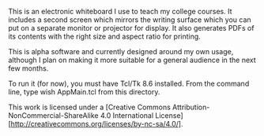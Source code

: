 This is an electronic whiteboard I use to teach my college courses.
It includes a second screen which mirrors the writing surface which
you can put on a separate monitor or projector for display.  It also
generates PDFs of its contents with the right size and aspect ratio
for printing.

This is alpha software and currently designed around my own usage,
although I plan on making it more suitable for a general audience in
the next few months.

To run it (for now), you must have Tcl/Tk 8.6 installed.  From the
command line, type
    wish AppMain.tcl
from this directory.

This work is licensed under a
[Creative Commons Attribution-NonCommercial-ShareAlike 4.0 International License][http://creativecommons.org/licenses/by-nc-sa/4.0/].
